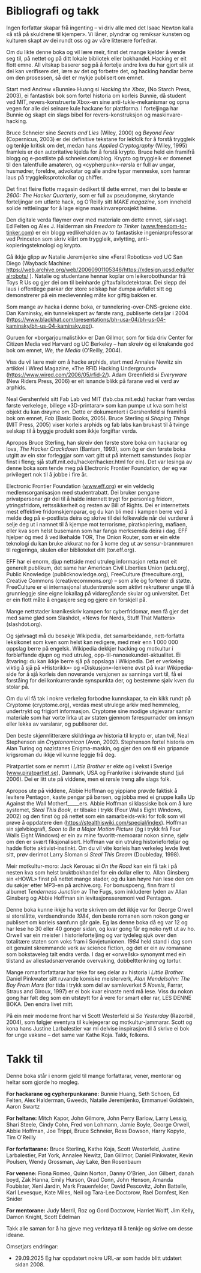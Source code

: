 # Bibliografi og takk

Ingen forfattar skapar frå ingenting – vi driv alle med det Isaac Newton kalla «å stå på skuldrene til kjemper». Vi låner, plyndrar og remiksar kunsten og kulturen skapt av dei rundt oss og av våre litterære forfedrar.

Om du likte denne boka og vil lære meir, finst det mange kjelder å vende seg til, på nettet og på ditt lokale bibliotek eller bokhandel. Hacking er eit flott emne. All vitskap baserer seg på å fortelje andre kva du har gjort slik at dei kan verifisere det, lære av det og forbetre det, og hacking handlar berre om den prosessen, så det er mykje publisert om emnet.

Start med Andrew «Bunnie» Huang si *Hacking the Xbox*, (No Starch Press, 2003), ei fantastisk bok som fortel historia om korleis Bunnie, då student ved MIT, revers-konstruerte Xbox-en sine anti-tukle-mekanismar og opna vegen for alle dei seinare kule hackane for plattforma. I forteljinga har Bunnie òg skapt ein slags bibel for revers-konstruksjon og maskinvare-hacking.

Bruce Schneier sine *Secrets and Lies* (Wiley, 2000) og *Beyond Fear* (Copernicus, 2003) er dei definitive tekstane for lekfolk for å forstå tryggleik og tenkje kritisk om det, medan hans *Applied Cryptography* (Wiley, 1995) framleis er den autoritative kjelda for å forstå krypto. Bruce held ein framifrå blogg og e-postliste på schneier.com/blog. Krypto og tryggleik er domenet til den talentfulle amatøren, og «cypherpunk»-rørsla er full av ungar, husmødrer, foreldre, advokatar og alle andre typar menneske, som hamrar laus på tryggleiksprotokollar og chiffer.

Det finst fleire flotte magasin dedikert til dette emnet, men dei to beste er *2600: The Hacker Quarterly*, som er full av pseudonyme, skrytande forteljingar om utførte hack, og O'Reilly sitt *MAKE magazine*, som inneheld solide rettleiingar for å lage eigne maskinvareprosjekt heime.

Den digitale verda fløymer over med materiale om dette emnet, sjølvsagt. Ed Felten og Alex J. Halderman sin *Freedom to Tinker* (www.freedom-to-tinker.com) er ein blogg vedlikehalden av to fantastiske ingeniørprofessorar ved Princeton som skriv klårt om tryggleik, avlytting, anti-kopieringsteknologi og krypto.

Gå ikkje glipp av Natalie Jeremijenko sine «Feral Robotics» ved UC San Diego (Wayback Machine: https://web.archive.org/web/20060901105346/https://xdesign.ucsd.edu/feralrobots/ ). Natalie og studentane hennar koplar om leikerobothundar frå Toys R Us og gjer dei om til beinharde giftavfallsdetektorar. Dei slepp dei laus i offentlege parkar der store selskap har dumpa avfallet sitt og demonstrerer på ein medievennleg måte kor giftig bakken er.

Som mange av hacka i denne boka, er tunnelering-over-DNS-greiene ekte. Dan Kaminsky, ein tunnelekspert av første rang, publiserte detaljar i 2004 (https://www.blackhat.com/presentations/bh-usa-04/bh-us-04-kaminsky/bh-us-04-kaminsky.ppt).

Guruen for «borgarjournalistikk» er Dan Gillmor, som for tida driv Center for Citizen Media ved Harvard og UC Berkeley – han skreiv òg ei knakande god bok om emnet, *We, the Media* (O'Reilly, 2004).

Viss du vil lære meir om å hacke arphids, start med Annalee Newitz sin artikkel i Wired Magazine, «The RFID Hacking Underground» (https://www.wired.com/2006/05/rfid-2/). Adam Greenfield si *Everyware* (New Riders Press, 2006) er eit isnande blikk på farane ved ei verd av arphids.

Neal Gershenfeld sitt Fab Lab ved MIT (fab.cba.mit.edu) hackar fram verdas første verkelege, billege «3D-printarar» som kan pumpe ut kva som helst objekt du kan drøyme om. Dette er dokumentert i Gershenfeld si framifrå bok om emnet, *Fab* (Basic Books, 2005). Bruce Sterling si *Shaping Things* (MIT Press, 2005) viser korleis arphids og fab labs kan brukast til å tvinge selskap til å byggje produkt som ikkje forgiftar verda.

Apropos Bruce Sterling, han skreiv den første store boka om hackarar og lova, *The Hacker Crackdown* (Bantam, 1993), som òg er den første boka utgitt av ein stor forleggjar som vart gitt ut på internett samstundes (kopiar finst i fleng; sjå stuff.mit.edu/hacker/hacker.html for ein). Det var lesinga av denne boka som tende meg på Electronic Frontier Foundation, der eg var privilegert nok til å jobbe i fire år.

Electronic Frontier Foundation (www.eff.org) er ein veldedig medlemsorganisasjon med studentrabatt. Dei bruker pengane privatpersonar gir dei til å halde internett trygt for personleg fridom, ytringsfridom, rettssikkerheit og resten av Bill of Rights. Dei er internettets mest effektive fridomskjemparar, og du kan bli med i kampen berre ved å melde deg på e-postlista deira og skrive til dei folkevalde når dei vurderer å selje deg ut i namnet til å kjempe mot terrorisme, piratkopiering, mafiaen, eller kva som helst busemann som har fanga merksemda deira i dag. EFF hjelper òg med å vedlikehalde TOR, The Onion Router, som er ein ekte teknologi du kan bruke akkurat no for å kome deg ut av sensur-brannmuren til regjeringa, skulen eller biblioteket ditt (tor.eff.org).

EFF har ei enorm, djup nettside med utruleg informasjon retta mot eit generelt publikum, det same har American Civil Liberties Union (aclu.org), Public Knowledge (publicknowledge.org), FreeCulture (freeculture.org), Creative Commons (creativecommons.org) – som alle òg fortener di støtte. FreeCulture er ei internasjonal studentrørsle som aktivt rekrutterer unge til å grunnleggje sine eigne lokallag på vidaregåande skular og universitet. Det er ein flott måte å engasjere seg og gjere ein forskjell på.

Mange nettstader krønikeskriv kampen for cyberfridomar, men få gjer det med same glød som Slashdot, «News for Nerds, Stuff That Matters» (slashdot.org).

Og sjølvsagt må du besøkje Wikipedia, det samarbeidande, nett-forfatta leksikonet som kven som helst kan redigere, med meir enn 1 000 000 oppslag berre på engelsk. Wikipedia dekkjer hacking og motkultur i forbløffande djupn og med utruleg, opp-til-nanosekundet-aktualitet. Ei åtvaring: du kan ikkje berre sjå på oppslaga i Wikipedia. Det er verkeleg viktig å sjå på «Historikk»- og «Diskusjon»-lenkene øvst på kvar Wikipedia-side for å sjå korleis den noverande versjonen av sanninga vart til, få ei forståing for dei konkurrerande synspunkta der, og bestemme sjølv kven du stolar på.

Om du vil få tak i nokre verkeleg forbodne kunnskapar, ta ein kikk rundt på Cryptome (cryptome.org), verdas mest utrulege arkiv med hemmeleg, undertrykt og frigjort informasjon. Cryptome sine modige utgjevarar samlar materiale som har vorte lirka ut av staten gjennom førespurnader om innsyn eller lekka av varslarar, og publiserer det.

Den beste skjønnlitterære skildringa av historia til krypto er, utan tvil, Neal Stephenson sin *Cryptonomicon* (Avon, 2002). Stephenson fortel historia om Alan Turing og nazistanes Enigma-maskin, og gjer den om til ein gripande krigsroman du ikkje vil kunne leggje frå deg.

Piratpartiet som er nemnt i *Little Brother* er ekte og i vekst i Sverige (www.piratpartiet.se), Danmark, USA og Frankrike i skrivande stund (juli 2006). Dei er litt ute på viddene, men ei rørsle treng alle slags folk.

Apropos ute på viddene, Abbie Hoffman og yippiane prøvde faktisk å levitere Pentagon, kaste pengar på børsen, og jobba med ei gruppe kalla Up Against the Wall Motherf_____ers. Abbie Hoffman si klassiske bok om å lure systemet, *Steal This Book*, er tilbake i trykk (Four Walls Eight Windows, 2002) og den finst òg på nettet som ein samarbeids-wiki for folk som vil prøve å oppdatere den (https://stealthiswiki.com/special/index). Hoffman sin sjølvbiografi, *Soon to Be a Major Motion Picture* (òg i trykk frå Four Walls Eight Windows) er ein av mine favoritt-memoarar nokon sinne, sjølv om den er svært fiksjonalisert. Hoffman var ein utruleg historieforteljar og hadde flotte aktivist-instinkt. Om du vil vite korleis han verkeleg levde livet sitt, prøv derimot Larry Sloman si *Steal This Dream* (Doubleday, 1998).

Meir motkultur-moro: Jack Kerouac si *On the Road* kan ein få tak i på nesten kva som helst bruktbokhandel for ein dollar eller to. Allan Ginsberg sin «HOWL» finst på nettet mange stader, og du kan høyre han lese den om du søkjer etter MP3-en på archive.org. For bonuspoeng, finn fram til albumet *Tenderness Junction* av The Fugs, som inkluderer lyden av Allan Ginsberg og Abbie Hoffman sin levitasjonsseremoni ved Pentagon.

Denne boka kunne ikkje ha vorte skriven om det ikkje var for George Orwell si storslåtte, verdsendrande *1984*, den beste romanen som nokon gong er publisert om korleis samfunn går gale. Eg las denne boka då eg var 12 og har lese ho 30 eller 40 gonger sidan, og kvar gong får eg noko nytt ut av ho. Orwell var ein meister i historieforteljing og var tydeleg sjuk over den totalitære staten som voks fram i Sovjetunionen. *1984* held stand i dag som eit genuint skremmande verk av science fiction, og det er ein av romanane som bokstaveleg talt endra verda. I dag er «orwellsk» synonymt med ein tilstand av allestadsnærverande overvaking, dobbelttenkning og tortur.

Mange romanforfattarar har teke for seg delar av historia i *Little Brother*. Daniel Pinkwater sitt ruvande komiske meisterverk, *Alan Mendelsohn: The Boy From Mars* (for tida i trykk som del av samleverket *5 Novels*, Farrar, Straus and Giroux, 1997) er ei bok kvar einaste nerd må lese. Viss du nokon gong har følt deg som ein utstøytt for å vere for smart eller rar, LES DENNE BOKA. Den endra livet mitt.

På ein meir moderne front har vi Scott Westerfeld si *So Yesterday* (Razorbill, 2004), som følgjer eventyra til kulejegerar og motkultur-jammarar. Scott og kona hans Justine Larbalestier var mi delvise inspirasjon til å skrive ei bok for unge vaksne – det same var Kathe Koja. Takk, folkens.

# Takk til

Denne boka står i enorm gjeld til mange forfattarar, vener, mentorar og heltar som gjorde ho mogleg.

**For hackarane og cypherpunkarane:** Bunnie Huang, Seth Schoen, Ed Felten, Alex Halderman, Gweeds, Natalie Jeremijenko, Emmanuel Goldstein, Aaron Swartz

**For heltane:** Mitch Kapor, John Gilmore, John Perry Barlow, Larry Lessig, Shari Steele, Cindy Cohn, Fred von Lohmann, Jamie Boyle, George Orwell, Abbie Hoffman, Joe Trippi, Bruce Schneier, Ross Dowson, Harry Kopyto, Tim O'Reilly

**For forfattarane:** Bruce Sterling, Kathe Koja, Scott Westerfeld, Justine Larbalestier, Pat York, Annalee Newitz, Dan Gillmor, Daniel Pinkwater, Kevin Poulsen, Wendy Grossman, Jay Lake, Ben Rosenbaum

**For venene:** Fiona Romeo, Quinn Norton, Danny O'Brien, Jon Gilbert, danah boyd, Zak Hanna, Emily Hurson, Grad Conn, John Henson, Amanda Foubister, Xeni Jardin, Mark Frauenfelder, David Pescovitz, John Battelle, Karl Levesque, Kate Miles, Neil og Tara-Lee Doctorow, Rael Dornfest, Ken Snider

**For mentorane:** Judy Merril, Roz og Gord Doctorow, Harriet Wolff, Jim Kelly, Damon Knight, Scott Edelman

Takk alle saman for å ha gjeve meg verktøya til å tenkje og skrive om desse ideane.

Omsetjars endringar: 
* 29.09.2025 Eg har oppdatert nokre URL-ar som hadde blitt utdatert sidan 2008. 